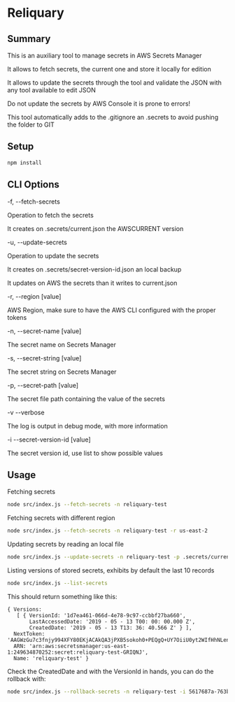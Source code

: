 # Reliquary

## Summary

This is an auxiliary tool to manage secrets in AWS Secrets Manager

It allows to fetch secrets, the current one and store it locally for edition

It allows to update the secrets through the tool and validate the JSON with any tool available to edit JSON

Do not update the secrets by AWS Console it is prone to errors!

This tool automatically adds to the .gitignore an .secrets to avoid pushing the folder to GIT

## Setup
```sh
npm install
```

## CLI Options

-f, --fetch-secrets

Operation to fetch the secrets

It creates on .secrets/current.json the AWSCURRENT version


-u, --update-secrets

Operation to update the secrets

It creates on .secrets/secret-version-id.json an local backup

It updates on AWS the secrets than it writes to current.json

-r, --region [value]

AWS Region, make sure to have the AWS CLI configured with the proper tokens

-n, --secret-name [value]

The secret name on Secrets Manager

-s, --secret-string [value]

The secret string on Secrets Manager

-p, --secret-path [value]

The secret file path containing the value of the secrets

-v --verbose

The log is output in debug mode, with more information

-i --secret-version-id [value]

The secret version id, use list to show possible values

## Usage

Fetching secrets

```sh
node src/index.js --fetch-secrets -n reliquary-test
```

Fetching secrets with different region

```sh
node src/index.js --fetch-secrets -n reliquary-test -r us-east-2
```

Updating secrets by reading an local file

```sh
node src/index.js --update-secrets -n reliquary-test -p .secrets/current.json
```


Listing versions of stored secrets, exhibits by default the last 10 records

```sh
node src/index.js --list-secrets
```

This should return something like this:

```
{ Versions: 
   [ { VersionId: '1d7ea461-066d-4e78-9c97-ccbbf27ba660',
       LastAccessedDate: '2019 - 05 - 13 T00: 00: 00.000 Z',
       CreatedDate: '2019 - 05 - 13 T13: 36: 40.566 Z' } ],
  NextToken: 'AAGWzGu7c3fnjy994XFY80EKjACAkQA3jPXB5sokoh0+PEQgQ+UY7OiiU0yt2WIfHhNLenRUW7cy1X+okG6qkgsEBvqO3kxmm7tzq+awLyWUPVF4wbmXVYdxYHXyiMMzGlR884DfhX3uYJU35BAAAXTkB6pAu5c2U71zGAskNco34Ev1O7GBIPqV56qjBXpWp1n6AAIUDPxgdfz2CkzbN21ZPO48aHkA4OTAyZmriB26wTerot72pgLSS6ze+3RZzk0BdFU/jmXO54g3b/GQetQKBD2X2CCvUfu6zo92gaar',
  ARN: 'arn:aws:secretsmanager:us-east-1:249634870252:secret:reliquary-test-GRIQNJ',
  Name: 'reliquary-test' }
```

Check the CreatedDate and with the VersionId in hands, you can do the rollback with:

```bash
node src/index.js --rollback-secrets -n reliquary-test -i 5617687a-763b-4301-bb23-bda7dd49c3fe
```
